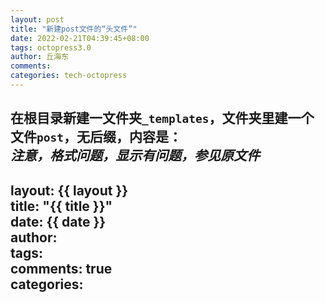 ```yaml
---
layout: post
title: "新建post文件的“头文件”"
date: 2022-02-21T04:39:45+08:00
tags: octopress3.0
author: 丘海东
comments: 
categories: tech-octopress
---
```

在根目录新建一文件夹`_templates`，文件夹里建一个文件`post`，无后缀，内容是：  
***注意，格式问题，显示有问题，参见原文件***  
---  
layout: {{ layout }}  
title: "{{ title }}"  
date: {{ date }}  
author:  
tags:   
comments: true  
categories:   
---
